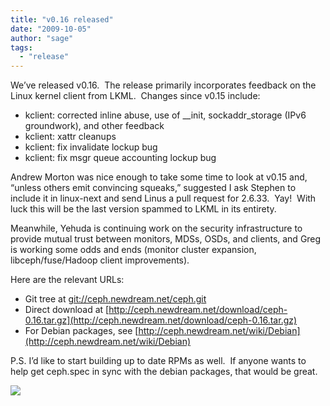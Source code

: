 ```yaml
---
title: "v0.16 released"
date: "2009-10-05"
author: "sage"
tags: 
  - "release"
---
```


We’ve released v0.16.  The release primarily incorporates feedback on the Linux kernel client from LKML.  Changes since v0.15 include:

- kclient: corrected inline abuse, use of \_\_init, sockaddr\_storage (IPv6 groundwork), and other feedback
- kclient: xattr cleanups
- kclient: fix invalidate lockup bug
- kclient: fix msgr queue accounting lockup bug

Andrew Morton was nice enough to take some time to look at v0.15 and, “unless others emit convincing squeaks,” suggested I ask Stephen to include it in linux-next and send Linus a pull request for 2.6.33.  Yay!  With luck this will be the last version spammed to LKML in its entirety.

Meanwhile, Yehuda is continuing work on the security infrastructure to provide mutual trust between monitors, MDSs, OSDs, and clients, and Greg is working some odds and ends (monitor cluster expansion, libceph/fuse/Hadoop client improvements).

Here are the relevant URLs:

- Git tree at [git://ceph.newdream.net/ceph.git](git://ceph.newdream.net/ceph.git)
- Direct download at [http://ceph.newdream.net/download/ceph-0.16.tar.gz](http://ceph.newdream.net/download/ceph-0.16.tar.gz)
- For Debian packages, see [http://ceph.newdream.net/wiki/Debian](http://ceph.newdream.net/wiki/Debian)

P.S. I’d like to start building up to date RPMs as well.  If anyone wants to help get ceph.spec in sync with the debian packages, that would be great.

![](http://track.hubspot.com/__ptq.gif?a=268973&k=14&bu=http://ceph.com&r=http://ceph.com/releases/v016-released/&bvt=rss&p=wordpress)
